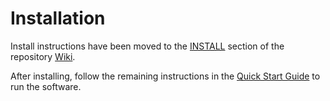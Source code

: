 # Installation

Install instructions have been moved to the [INSTALL](https://github.com/DogeChia/dogechia-blockchain/wiki/INSTALL) section of the repository [Wiki](https://github.com/DogeChia/dogechia-blockchain/wiki).

After installing, follow the remaining instructions in the
[Quick Start Guide](https://github.com/DogeChia/dogechia-blockchain/wiki/Quick-Start-Guide)
to run the software.
